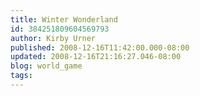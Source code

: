 ```yaml
---
title: Winter Wonderland
id: 384251809604569793
author: Kirby Urner
published: 2008-12-16T11:42:00.000-08:00
updated: 2008-12-16T21:16:27.046-08:00
blog: world_game
tags: 
---
```


